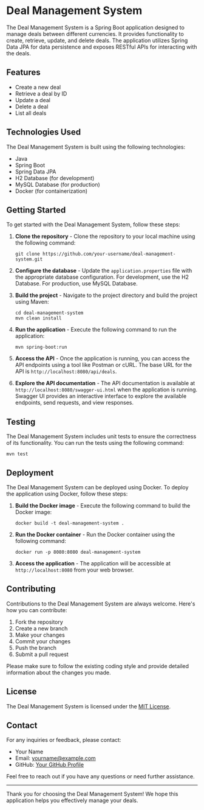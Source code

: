 # Deal Management System

The Deal Management System is a Spring Boot application designed to manage deals between different currencies. It provides functionality to create, retrieve, update, and delete deals. The application utilizes Spring Data JPA for data persistence and exposes RESTful APIs for interacting with the deals.

## Features

- Create a new deal
- Retrieve a deal by ID
- Update a deal
- Delete a deal
- List all deals

## Technologies Used

The Deal Management System is built using the following technologies:

- Java
- Spring Boot
- Spring Data JPA
- H2 Database (for development)
- MySQL Database (for production)
- Docker (for containerization)

## Getting Started

To get started with the Deal Management System, follow these steps:

1. **Clone the repository** - Clone the repository to your local machine using the following command:

   ```
   git clone https://github.com/your-username/deal-management-system.git
   ```

2. **Configure the database** - Update the `application.properties` file with the appropriate database configuration. For development, use the H2 Database. For production, use MySQL Database.

3. **Build the project** - Navigate to the project directory and build the project using Maven:

   ```
   cd deal-management-system
   mvn clean install
   ```

4. **Run the application** - Execute the following command to run the application:

   ```
   mvn spring-boot:run
   ```

5. **Access the API** - Once the application is running, you can access the API endpoints using a tool like Postman or cURL. The base URL for the API is `http://localhost:8080/api/deals`.

6. **Explore the API documentation** - The API documentation is available at `http://localhost:8080/swagger-ui.html` when the application is running. Swagger UI provides an interactive interface to explore the available endpoints, send requests, and view responses.

## Testing

The Deal Management System includes unit tests to ensure the correctness of its functionality. You can run the tests using the following command:

```
mvn test
```

## Deployment

The Deal Management System can be deployed using Docker. To deploy the application using Docker, follow these steps:

1. **Build the Docker image** - Execute the following command to build the Docker image:

   ```
   docker build -t deal-management-system .
   ```

2. **Run the Docker container** - Run the Docker container using the following command:

   ```
   docker run -p 8080:8080 deal-management-system
   ```

3. **Access the application** - The application will be accessible at `http://localhost:8080` from your web browser.

## Contributing

Contributions to the Deal Management System are always welcome. Here's how you can contribute:

1. Fork the repository
2. Create a new branch
3. Make your changes
4. Commit your changes
5. Push the branch
6. Submit a pull request

Please make sure to follow the existing coding style and provide detailed information about the changes you made.

## License

The Deal Management System is licensed under the [MIT License](LICENSE).

## Contact

For any inquiries or feedback, please contact:

- Your Name
- Email: yourname@example.com
- GitHub: [Your GitHub Profile](https://github.com/your-username)

Feel free to reach out if you have any questions or need further assistance.

---

Thank you for choosing the Deal Management System! We hope this application helps you effectively manage your deals.